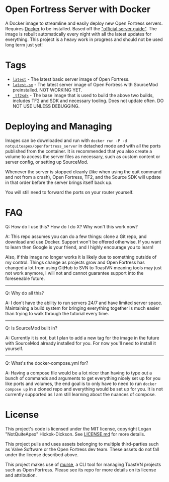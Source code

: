 # Open Fortress Server with Docker
A Docker image to streamline and easily deploy new Open Fortress servers. Requires [Docker](https://docker.com/) to be installed. Based off the ["official server guide"](https://steamcommunity.com/sharedfiles/filedetails/?id=2090433448). The image is rebuilt automatically every night with all the latest updates for everything. This project is a heavy work in progress and should not be used long term just yet!

# Tags
* [`latest`](Dockerfile.of) - The latest basic server image of Open Fortress.
* [`latest-sm`](Dockerfile.ofsm) - The latest server image of Open Fortress with SourceMod preinstalled. NOT WORKING YET.
* [`_tf2sdk`](Dockerfile.base) - The base image that is used to build the above two builds, includes TF2 and SDK and necessary tooling. Does not update often. DO NOT USE UNLESS DEBUGGING. 

# Deploying and Managing
Images can be downloaded and run with `docker run -P -d notquiteapex/openfortress_server` in detached mode and with all the ports published from the container. It is recommended that you also create a volume to access the server files as necessary, such as custom content or server config, or setting up SourceMod.

Whenever the server is stopped cleanly (like when using the quit command and not from a crash), Open Fortress, TF2, and the Source SDK will update in that order before the server brings itself back up.

You will still need to forward the ports on your router yourself.

# FAQ
Q: How do I use this? How do I do X? Why won't this work now?

A: This repo assumes you can do a few things: clone a Git repo, and download and use Docker. Support won't be offered otherwise. If you want to learn then Google is your friend, and I highly encourage you to learn!

Also, if this image no longer works it is likely due to something outside of my control. Things change as projects grow and Open Fortress has changed a lot from using GitHub to SVN to ToastVN meaning tools may just not work anymore, I will not and cannot guarantee support into the foreseeable future.

---
Q: Why do all this?

A: I don't have the ability to run servers 24/7 and have limited server space. Maintaining a build system for bringing everything together is much easier than trying to walk through the tutorial every time.

---
Q: Is SourceMod built in?

A: Currently it is not, but I plan to add a new tag for the image in the future with SourceMod already installed for you. For now you'll need to install it yourself.

---
Q: What's the docker-compose.yml for?

A: Having a compose file would be a lot nicer than having to type out a bunch of commands and arguments to get everything nicely set up for you like ports and volumes, the end goal is to only have to need to run `docker compose up` in a cloned repo and everything would be set up for you. It is not currently supported as I am still learning about the nuances of compose.

# License
This project's code is licensed under the MIT license, copyright Logan "NotQuiteApex" Hickok-Dickson. See [LICENSE.md](LICENSE.md) for more details.

This project pulls and uses assets belonging to multiple third-parties such as Valve Software or the Open Fortress dev team. These assets do not fall under the license described above.

This project makes use of [murse](https://git.sr.ht/~welt/murse), a CLI tool for managing ToastVN projects such as Open Fortress. Please see its repo for more details on its license and attribution.
